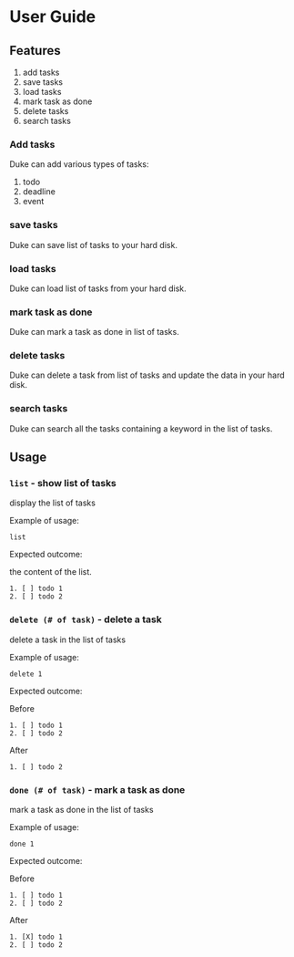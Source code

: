 # User Guide

## Features 

1. add tasks
2. save tasks 
3. load tasks 
4. mark task as done
5. delete tasks 
6. search tasks

### Add tasks

Duke can add various types of tasks:
1. todo
2. deadline
3. event

### save tasks

Duke can save list of tasks to your hard disk.

### load tasks

Duke can load list of tasks from your hard disk.

### mark task as done

Duke can mark a task as done in list of tasks.

### delete tasks

Duke can delete a task from list of tasks and update the data in your hard disk.

### search tasks

Duke can search all the tasks containing a keyword in the list of tasks.

## Usage

### `list` - show list of tasks

display the list of tasks

Example of usage: 

`list`

Expected outcome:

the content of the list.

```
1. [ ] todo 1
2. [ ] todo 2
```

### `delete (# of task)` - delete a task

delete a task in the list of tasks

Example of usage:

`delete 1`

Expected outcome:

Before
```
1. [ ] todo 1
2. [ ] todo 2
```
After
```
1. [ ] todo 2
```
### `done (# of task)` - mark a task as done

mark a task as done in the list of tasks

Example of usage:

`done 1`

Expected outcome:

Before
```
1. [ ] todo 1
2. [ ] todo 2
```
After
```
1. [X] todo 1
2. [ ] todo 2
```
